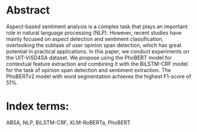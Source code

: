 # Abstract
Aspect-based sentiment analysis is a complex task that plays an important role in natural language processing (NLP). However, recent studies have mainly focused on aspect detection and sentiment classification, overlooking the subtask of user opinion span detection, which has great potential in practical applications. In this paper, we conduct experiments on the UIT-ViSD4SA dataset. We propose using the PhoBERT model for contextual feature extraction and combining it with the BiLSTM-CRF model for the task of opinion span detection and sentiment extraction. The PhoBERTv2 model with word segmentation achieves the highest F1-score of 51%.

# Index terms:
ABSA, NLP, BiLSTM-CRF, XLM-RoBERTa, PhoBERT
